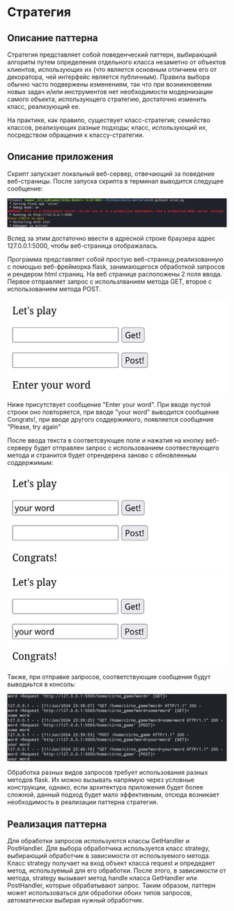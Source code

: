 <h1>Стратегия</h1>
<h2>Описание паттерна</h2>
<p>Стратегия представляет собой поведенческий паттерн, выбирающий алгоритм путем определения отдельного класса незаметно от объектов клиентов, использующих их (что является основным отличием его от декоратора, чей интерфейс является публичным). Правила выбора обычно часто подвержены изменениям, так что при возникновении новых задач и/или инструментов нет необходимости модернизации самого объекта, использующего стратегию, достаточно изменить класс, реализующий ее. </p>
<p></p>
<p>На практике, как правило, существует класс-стратегия; семейство классов, реализующих разные подходы; класс, использующий их, посредством обращения к классу-стратегии. </p>
<h2>Описание приложения</h2>
<p>Скрипт запускает локальный веб-сервер, отвечающий за поведение веб-страницы. После запуска скрипта в терминал выводится следущее сообщение:</p>
<img alt="Вывод в терминал" src="https://github.com/Lammer322by/Hello-World/raw/main/py_strategy/images/photo_2024-06-11_23-42-33.jpg"/>
<p>Вслед за этим достаточно ввести в адресной строке браузера адрес 127.0.0.1:5000, чтобы веб-страница отображалась.</p>
<p>Программа представляет собой простую веб-страницу,реализованную с помощью веб-фрейморка flask, занимающегося обработкой запросов и рендером html страниц. На веб странице расположены 2 поля ввода. Первое отправляет запрос с использлванием метода GET, второе с использованием метода POST.</p> 
<img alt='Внешний вид страницы' src='https://github.com/Lammer322by/Hello-World/raw/main/py_strategy/images/photo_2024-06-11_23-41-25.jpg'/>
<p></p><p>Ниже присутствует сообщение "Enter your word". При вводе пустой строки оно повторяется, при вводе "your word" выводится сообщение Congrats!, при вводе другого соддержимого, появляется сообщение "Please, try again"</p>
<p>После ввода текста в соответсвующее поле и нажатия на кнопку веб-серверу будет отправлен запрос с использованием соотвествующего метода и странится будет отрендерена заново с обновленным соддержимым:</p>
<img alt='C использованием метода get' src='https://github.com/Lammer322by/Hello-World/raw/main/py_strategy/images/photo_2024-06-11_23-40-36.jpg'/>
<img alt='C использованием метода post' src='https://github.com/Lammer322by/Hello-World/raw/main/py_strategy/images/photo_2024-06-11_23-40-57.jpg'/>
<p></p>
<p>Также, при отправке запросов, соответствующие сообщения будут выводиьтся в консоль:</p>
<img alt='Вывод в консоль информации о зарпосе' src='https://github.com/Lammer322by/Hello-World/raw/main/py_strategy/images/image.png'/>
<p>Обработка разных видов запросов требует использования разных методов flask. Их можно вызывать напрямую через условные конструкции, однако, если архитектура приложения будет более сложной, данный подход будет мало эффективным, отсюда возникает необходимость в реализации паттерна стратегия. </p>
<p></p>
<h2>Реализация паттерна</h2>
<p>Для обработки запросов используются классы GetHandler и PostHandler. Для выбора обработчика используется класс strategy, выбирающий обработчик в зависимости от используемого метода. Класс strategy получает на вход объект класса request и опредедяет метод, используемый для его обработки. После этого, в зависимости от метода, strategy вызывает метод handle класса GetHandler или PostHandler, которые обрабатывают запрос. Таким образом, паттерн может использоваться для обработки обоих типов запросов, автоматически выбирая нужный обработчик.</p>
<p></p>
